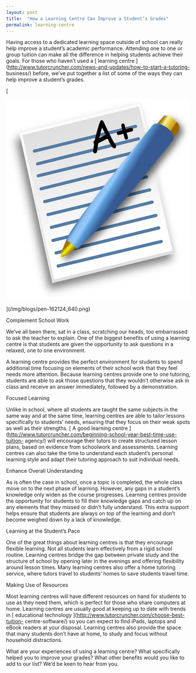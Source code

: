 ```yaml
---
layout: post
title:  "How a Learning Centre Can Improve a Student’s Grades"
permalink: learning-centre
---
```

Having access to a dedicated learning space outside of school can really help
improve a student’s academic performance. Attending one to one or group
tuition can make all the difference in helping students achieve their goals.
For those who haven’t used a [ learning centre
](http://www.tutorcruncher.com/news-and-updates/how-to-start-a-tutoring-
business/) before, we’ve put together a list of some of the ways they can help
improve a student’s grades.

[

<div class="img-holder full-width">
   <img src="/img/blogs/pen-162124_640.png" alt-text="A"/>
</div>

](/img/blogs/pen-162124_640.png)

Complement School Work 

We’ve all been there, sat in a class, scratching our heads, too embarrassed to
ask the teacher to explain. One of the biggest benefits of using a learning
centre is that students are given the opportunity to ask questions in a
relaxed, one to one environment.

A learning centre provides the perfect environment for students to spend
additional time focusing on elements of their school work that they feel needs
more attention. Because learning centres provide one to one tutoring, students
are able to ask those questions that they wouldn’t otherwise ask in class and
receive an answer immediately, followed by a demonstration.

Focused Learning 

Unlike in school, where all students are taught the same subjects in the same
way and at the same time, learning centres are able to tailor lessons
specifically to students’ needs, ensuring that they focus on their weak spots
as well as their strengths. [ A good learning centre
](http://www.tutorcruncher.com/beginning-school-year-best-time-use-tuition-
agency/) will encourage their tutors to create structured lesson plans, based
on evidence from schoolwork and assessments. Learning centres can also take
the time to understand each student’s personal learning style and adapt their
tutoring approach to suit individual needs.

Enhance Overall Understanding 

As is often the case in school, once a topic is completed, the whole class
move on to the next phase of learning. However, any gaps in a student’s
knowledge only widen as the course progresses. Learning centres provide the
opportunity for students to fill their knowledge gaps and catch up on any
elements that they missed or didn’t fully understand. This extra support helps
ensure that students are always on top of the learning and don’t become
weighed down by a lack of knowledge.

Learning at the Student’s Pace 

One of the great things about learning centres is that they encourage flexible
learning. Not all students learn effectively from a rigid school routine.
Learning centres bridge the gap between private study and the structure of
school by opening later in the evenings and offering flexibility around lesson
times. Many learning centres also offer a home tutoring service, where tutors
travel to students’ homes to save students travel time.

Making Use of Resources 

Most learning centres will have different resources on hand for students to
use as they need them, which is perfect for those who share computers at home.
Learning centres are usually good at keeping up to date with trends in [
educational technology ](http://www.tutorcruncher.com/choose-best-tuition-
centre-software/) so you can expect to find iPads, laptops and eBook readers
at your disposal. Learning centres also provide the space that many students
don’t have at home, to study and focus without household distractions.

What are your experiences of using a learning centre? What specifically helped
you to improve your grades? What other benefits would you like to add to our
list? We’d be keen to hear from you.
